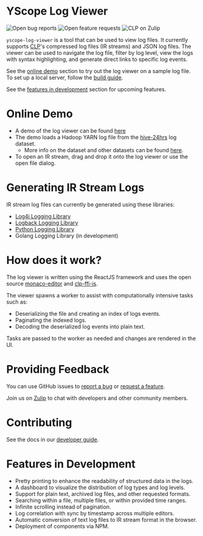 # YScope Log Viewer

![Open bug reports][bugs-shield]
![Open feature requests][feature-requests-shield]
![CLP on Zulip][zulip-shield]

`yscope-log-viewer` is a tool that can be used to view log files. It currently
supports [CLP][clp-repo]'s compressed log files (IR streams) and JSON log files.
The viewer can be used to navigate the log file, filter by log level, view the
logs with syntax highlighting, and generate direct links to specific log events.

See the [online demo](#online-demo) section to try out the log viewer on a
sample log file. To set up a local server, follow the
[build guide](docs/dev-guide/building.md).

See the [features in development](#features-in-development) section for upcoming
features.

# Online Demo

* A demo of the log viewer can be found [here][online-demo]
* The demo loads a Hadoop YARN log file from the [hive-24hrs] log dataset.
  * More info on the dataset and other datasets can be found [here][datasets].
* To open an IR stream, drag and drop it onto the log viewer or use the open
  file dialog.

# Generating IR Stream Logs

IR stream log files can currently be generated using these libraries:

* [Log4j Logging Library][log4j1-appenders]
* [Logback Logging Library][logback-appenders]
* [Python Logging Library][clp-loglib-py]
* Golang Logging Library (in development)

# How does it work?

The log viewer is written using the ReactJS framework and uses the open source
[monaco-editor] and [clp-ffi-js].

The viewer spawns a worker to assist with computationally intensive tasks such
as:

* Deserializing the file and creating an index of logs events.
* Paginating the indexed logs.
* Decoding the deserialized log events into plain text.

Tasks are passed to the worker as needed and changes are rendered in the UI.

# Providing Feedback

You can use GitHub issues to [report a bug][report-bug] or
[request a feature][request-feature].

Join us on [Zulip][zulip] to chat with developers and other community members.

# Contributing

See the docs in our [developer guide](docs/dev-guide).

# Features in Development

* Pretty printing to enhance the readability of structured data in the logs.
* A dashboard to visualize the distribution of log types and log levels.
* Support for plain text, archived log files, and other requested formats.
* Searching within a file, multiple files, or within provided time ranges.
* Infinite scrolling instead of pagination.
* Log correlation with sync by timestamp across multiple editors.
* Automatic conversion of text log files to IR stream format in the browser.
* Deployment of components via NPM.

[bugs-shield]: https://img.shields.io/github/issues/y-scope/yscope-log-viewer/bug?label=bugs
[clp-ffi-js]: https://github.com/y-scope/clp-ffi-js
[clp-loglib-py]: https://github.com/y-scope/clp-loglib-py
[clp-repo]: https://github.com/y-scope/clp
[datasets]: https://docs.yscope.com/clp/main/user-guide/resources-datasets
[feature-requests-shield]: https://img.shields.io/github/issues/y-scope/yscope-log-viewer/enhancement?label=feature-requests
[hive-24hrs]: https://zenodo.org/record/7094921#.Y5JbH33MKHs
[log4j1-appenders]: https://github.com/y-scope/log4j1-appenders
[logback-appenders]: https://github.com/y-scope/logback-appenders
[online-demo]: https://yscope.com/log-viewer?filePath=https://yscope.s3.us-east-2.amazonaws.com/sample-logs/yarn-ubuntu-resourcemanager-ip-172-31-17-135.log.1.clp.zst
[monaco-editor]: https://microsoft.github.io/monaco-editor/
[report-bug]: https://github.com/y-scope/yscope-log-viewer/issues/new?labels=bug&template=bug-report.yml
[request-feature]: https://github.com/y-scope/yscope-log-viewer/issues/new?labels=enhancement&template=feature-request.yml
[zulip]: https://yscope-clp.zulipchat.com/
[zulip-shield]: https://img.shields.io/badge/zulip-yscope--clp%20chat-1888FA?logo=zulip
